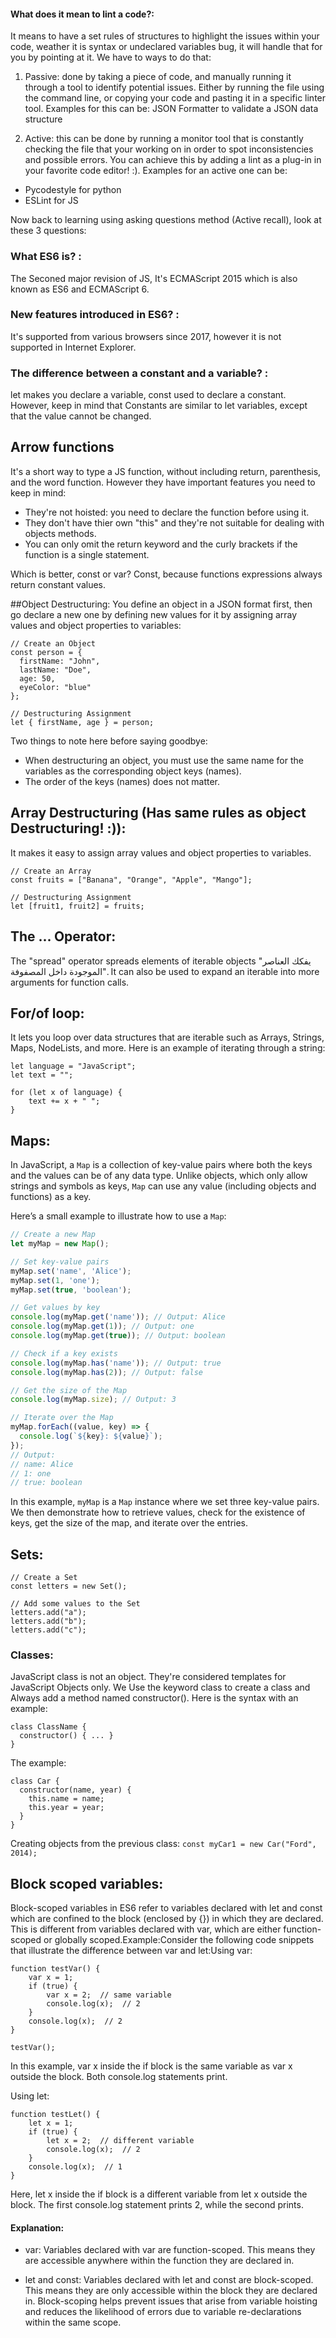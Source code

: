 #### What does it mean to lint a code?:
It means to have a set rules of structures to highlight the issues within your code, weather it is syntax or undeclared variables bug, it will handle that for you by pointing at it. 
We have to ways to do that:
1. Passive: done by taking a piece of code, and manually running it through a tool to identify potential issues. Either by running the file using the command line, or copying your code and pasting it in a specific linter tool. Examples for this can be: JSON Formatter to validate a JSON data structure

2. Active: this can be done by running a monitor tool that is constantly checking the file that your working on in order to spot inconsistencies and possible errors. You can achieve this by adding a lint as a plug-in in your favorite code editor! :). 
Examples for an active one can be:
- Pycodestyle for python 
- ESLint for JS 

Now back to learning using asking questions method (Active recall), look at these 3 questions:
### What ES6 is? :
The Seconed major revision of JS, It's ECMAScript 2015 which is also known as ES6 and ECMAScript 6.
### New features introduced in ES6? :
It's supported from various browsers since 2017, however it is not supported in Internet Explorer. 
### The difference between a constant and a variable? :
let makes you declare a variable, const used to declare a constant. However, keep in mind that Constants are similar to let variables, except that the value cannot be changed. 

## Arrow functions
It's a short way to type a JS function, without including return, parenthesis, and the word function. However they have important features you need to keep in mind:
- They're not hoisted: you need to declare the function before using it. 
- They don't have thier own "this" and they're not suitable for dealing with objects methods. 
- You can only omit the return keyword and the curly brackets if the function is a single statement.

Which is better, const or var? 
Const, because functions expressions always return constant values. 

##Object Destructuring:
You define an object in a JSON format first, then go declare a new one by defining new values for it by assigning array values and object properties to variables:
```
// Create an Object
const person = {
  firstName: "John",
  lastName: "Doe",
  age: 50,
  eyeColor: "blue"
};

// Destructuring Assignment
let { firstName, age } = person;
```
Two things to note here before saying goodbye:
- When destructuring an object, you must use the same name for the variables as the corresponding object keys (names).
- The order of the keys (names) does not matter. 

## Array Destructuring (Has same rules as object Destructuring! :)):
It makes it easy to assign array values and object properties to variables. 
```
// Create an Array
const fruits = ["Banana", "Orange", "Apple", "Mango"];

// Destructuring Assignment
let [fruit1, fruit2] = fruits; 
```

## The ... Operator:
The "spread" operator spreads elements of iterable objects "يفكك العناصر الموجودة داخل المصفوفة". It can also be used to expand an iterable into more arguments for function calls. 

## For/of loop:
It lets you loop over data structures that are iterable such as Arrays, Strings, Maps, NodeLists, and more. Here is an example of iterating through a string:
```
let language = "JavaScript";
let text = "";

for (let x of language) {
    text += x + " ";
} 
```

## Maps:
In JavaScript, a `Map` is a collection of key-value pairs where both the keys and the values can be of any data type. Unlike objects, which only allow strings and symbols as keys, `Map` can use any value (including objects and functions) as a key.

Here’s a small example to illustrate how to use a `Map`:

```javascript
// Create a new Map
let myMap = new Map();

// Set key-value pairs
myMap.set('name', 'Alice');
myMap.set(1, 'one');
myMap.set(true, 'boolean');

// Get values by key
console.log(myMap.get('name')); // Output: Alice
console.log(myMap.get(1)); // Output: one
console.log(myMap.get(true)); // Output: boolean

// Check if a key exists
console.log(myMap.has('name')); // Output: true
console.log(myMap.has(2)); // Output: false

// Get the size of the Map
console.log(myMap.size); // Output: 3

// Iterate over the Map
myMap.forEach((value, key) => {
  console.log(`${key}: ${value}`);
});
// Output:
// name: Alice
// 1: one
// true: boolean
```

In this example, `myMap` is a `Map` instance where we set three key-value pairs. We then demonstrate how to retrieve values, check for the existence of keys, get the size of the map, and iterate over the entries.

## Sets:
```
// Create a Set
const letters = new Set();

// Add some values to the Set
letters.add("a");
letters.add("b");
letters.add("c"); 
```

### Classes:
JavaScript class is not an object. They're considered templates for JavaScript Objects only. We Use the keyword class to create a class and Always add a method named constructor(). Here is the syntax with an example: 
```
class ClassName {
  constructor() { ... }
}
```
The example:
```
class Car {
  constructor(name, year) {
    this.name = name;
    this.year = year;
  }
} 
```
Creating objects from the previous class:
```const myCar1 = new Car("Ford", 2014); ```


## Block scoped variables:
Block-scoped variables in ES6 refer to variables declared with let and const which are confined to the block (enclosed by {}) in which they are declared. This is different from variables declared with var, which are either function-scoped or globally scoped.Example:Consider the following code snippets that illustrate the difference between var and let:Using var:
```
function testVar() {
    var x = 1;
    if (true) {
        var x = 2;  // same variable
        console.log(x);  // 2
    }
    console.log(x);  // 2
}

testVar();
```
In this example, var x inside the if block is the same variable as var x outside the block. Both console.log statements print. 

Using let:
```
function testLet() {
    let x = 1;
    if (true) {
        let x = 2;  // different variable
        console.log(x);  // 2
    }
    console.log(x);  // 1
}
```

Here, let x inside the if block is a different variable from let x outside the block. The first console.log statement prints 2, while the second prints. 

#### Explanation:
- var: Variables declared with var are function-scoped. This means they are accessible anywhere within the function they are declared in.

- let and const: Variables declared with let and const are block-scoped. This means they are only accessible within the block they are declared in. Block-scoping helps prevent issues that arise from variable hoisting and reduces the likelihood of errors due to variable re-declarations within the same scope.